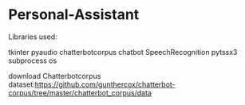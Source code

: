 # Personal-Assistant

Libraries used:

tkinter
pyaudio
chatterbotcorpus
chatbot
SpeechRecognition
pytssx3
subprocess
os

download Chatterbotcorpus dataset:https://github.com/gunthercox/chatterbot-corpus/tree/master/chatterbot_corpus/data
